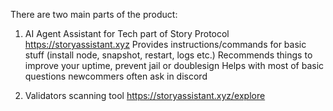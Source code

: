 There are two main parts of the product:

1) AI Agent Assistant for Tech part of Story Protocol
https://storyassistant.xyz
Provides instructions/commands for basic stuff (install node, snapshot, restart, logs etc.)
Recommends  things to improve your uptime, prevent jail or doublesign
Helps with most of basic questions newcommers often ask in discord

2) Validators scanning tool 
https://storyassistant.xyz/explore
